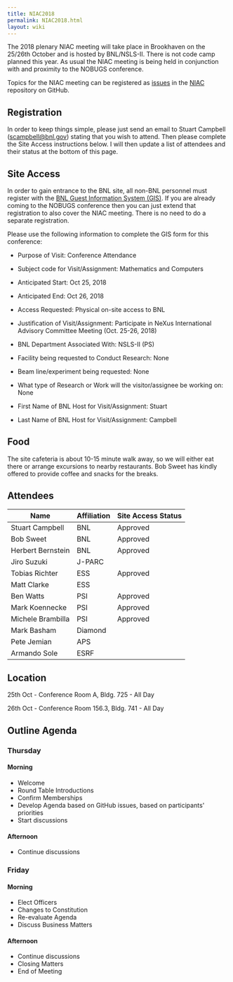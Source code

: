 ```yaml
---
title: NIAC2018
permalink: NIAC2018.html
layout: wiki
---
```


The 2018 plenary NIAC meeting will take place in Brookhaven on the 25/26th October and is hosted by
BNL/NSLS-II. There is not code camp planned this year.
As usual the NIAC meeting is being held in conjunction with and proximity
to the NOBUGS conference.

Topics for the NIAC meeting can be registered as
[issues](https://github.com/nexusformat/NIAC/issues) in the
[NIAC](https://github.com/nexusformat/NIAC) repository on GitHub.

## Registration

In order to keep things simple, please just send an email to Stuart Campbell (scampbell@bnl.gov) stating that you wish to attend.  Then please complete the Site Access instructions below.  I will then update a list of attendees and their status at the bottom of this page.

## Site Access

In order to gain entrance to the BNL site, all non-BNL personnel must register with the [BNL Guest Information System (GIS)](https://www.bnl.gov/guv/).  If you are already coming to the NOBUGS conference then you can just extend that registration to also cover the NIAC meeting.  There is no need to do a separate registration.

Please use the following information to complete the GIS form for this conference:

- Purpose of Visit: Conference Attendance
- Subject code for Visit/Assignment: Mathematics and Computers
- Anticipated Start: Oct 25, 2018
- Anticipated End: Oct 26, 2018
- Access Requested:	Physical on-site access to BNL
- Justification of Visit/Assignment:	Participate in NeXus International Advisory Committee Meeting (Oct. 25-26, 2018)

- BNL Department Associated With:  	NSLS-II (PS)
- Facility being requested to Conduct Research: None
- Beam line/experiment being requested:	None
- What type of Research or Work will the visitor/assignee be working on:	None

- First Name of BNL Host for Visit/Assignment:	Stuart
- Last Name of BNL Host for Visit/Assignment: 	Campbell

## Food
The site cafeteria is about 10-15 minute walk away, so we will either eat there or arrange excursions to nearby restaurants.
Bob Sweet has kindly offered to provide coffee and snacks for the breaks.  


## Attendees

Name|Affiliation|Site Access Status
----|----|----
Stuart Campbell|BNL|Approved
Bob Sweet|BNL|Approved
Herbert Bernstein|BNL|Approved
Jiro Suzuki|J-PARC|
Tobias Richter|ESS|Approved
Matt Clarke|ESS
Ben Watts|PSI|Approved
Mark Koennecke|PSI|Approved
Michele Brambilla|PSI|Approved
Mark Basham|Diamond
Pete Jemian|APS
Armando Sole|ESRF

## Location

25th Oct - Conference Room A, Bldg. 725 - All Day

26th Oct - Conference Room 156.3, Bldg. 741 - All Day

## Outline Agenda

### Thursday

#### Morning
* Welcome
* Round Table Introductions
* Confirm Memberships
* Develop Agenda based on GitHub issues, based on participants' priorities
* Start discussions

#### Afternoon
* Continue discussions

### Friday

#### Morning
* Elect Officers
* Changes to Constitution
* Re-evaluate Agenda
* Discuss Business Matters

#### Afternoon
* Continue discussions
* Closing Matters
* End of Meeting

